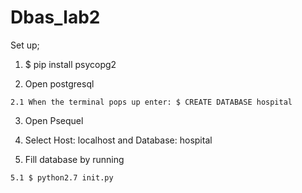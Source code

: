 # Dbas_lab2

Set up;

  1. $ pip install psycopg2
  
  2. Open postgresql
  
    2.1 When the terminal pops up enter: $ CREATE DATABASE hospital
    
  3. Open Psequel
  
  4. Select Host: localhost and Database: hospital
  
  5. Fill database by running 
  
    5.1 $ python2.7 init.py
